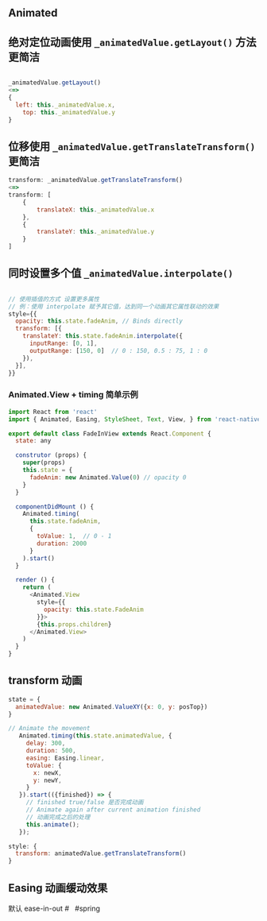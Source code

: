 ## Animated


## 绝对定位动画使用 `_animatedValue.getLayout()` 方法更简洁

```js

_animatedValue.getLayout()
<=>
{
  left: this._animatedValue.x,
    top: this._animatedValue.y
}
```
## 位移使用 `_animatedValue.getTranslateTransform()` 更简洁
```js
transform: _animatedValue.getTranslateTransform()
<=>
transform: [
    {
        translateX: this._animatedValue.x
    },
    {
        translateY: this._animatedValue.y
    }
]
```

## 同时设置多个值 `_animatedValue.interpolate()`
```js

// 使用插值的方式 设置更多属性
// 例：使用 interpolate 赋予其它值，达到同一个动画其它属性联动的效果
style={{
  opacity: this.state.fadeAnim, // Binds directly
  transform: [{
    translateY: this.state.fadeAnim.interpolate({
      inputRange: [0, 1],
      outputRange: [150, 0]  // 0 : 150, 0.5 : 75, 1 : 0
    }),
  }],
}}
```
### Animated.View + timing 简单示例
```js
import React from 'react'
import { Animated, Easing, StyleSheet, Text, View, } from 'react-native'

export default class FadeInView extends React.Component {
  state: any

  construtor (props) {
    super(props)
    this.state = {
      fadeAnim: new Animated.Value(0) // opacity 0
    }
  }

  componentDidMount () {
    Animated.timing(
      this.state.fadeAnim,
      {
        toValue: 1,  // 0 - 1
        duration: 2000
      }
    ).start()
  }

  render () {
    return (
      <Animated.View
        style={{
          opacity: this.state.FadeAnim
        }}>
        {this.props.children}
      </Animated.View>
    )
  }
}

```
## transform 动画

```js
state = {
  animatedValue: new Animated.ValueXY({x: 0, y: posTop})
}

// Animate the movement
   Animated.timing(this.state.animatedValue, {
     delay: 300,
     duration: 500,
     easing: Easing.linear,
     toValue: {
       x: newX,
       y: newY,
     }
   }).start(({finished}) => {
     // finished true/false 是否完成动画
     // Animate again after current animation finished
     // 动画完成之后的处理
     this.animate();
   });

style: {
  transform: animatedValue.getTranslateTransform()
}

```

## Easing 动画缓动效果
默认 ease-in-out
# 
 #spring
